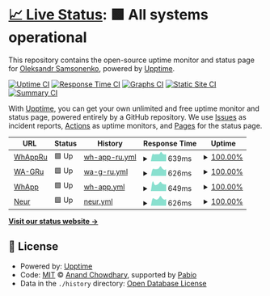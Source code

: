 # [📈 Live Status](https://demo.upptime.js.org): <!--live status--> **🟩 All systems operational**

This repository contains the open-source uptime monitor and status page for [Oleksandr Samsonenko](https://demo.upptime.js.org), powered by [Upptime](https://github.com/upptime/upptime).

[![Uptime CI](https://github.com/oleksandrsamsonenko/upptime/workflows/Uptime%20CI/badge.svg)](https://github.com/oleksandrsamsonenko/upptime/actions?query=workflow%3A%22Uptime+CI%22)
[![Response Time CI](https://github.com/oleksandrsamsonenko/upptime/workflows/Response%20Time%20CI/badge.svg)](https://github.com/oleksandrsamsonenko/upptime/actions?query=workflow%3A%22Response+Time+CI%22)
[![Graphs CI](https://github.com/oleksandrsamsonenko/upptime/workflows/Graphs%20CI/badge.svg)](https://github.com/oleksandrsamsonenko/upptime/actions?query=workflow%3A%22Graphs+CI%22)
[![Static Site CI](https://github.com/oleksandrsamsonenko/upptime/workflows/Static%20Site%20CI/badge.svg)](https://github.com/oleksandrsamsonenko/upptime/actions?query=workflow%3A%22Static+Site+CI%22)
[![Summary CI](https://github.com/oleksandrsamsonenko/upptime/workflows/Summary%20CI/badge.svg)](https://github.com/oleksandrsamsonenko/upptime/actions?query=workflow%3A%22Summary+CI%22)

With [Upptime](https://upptime.js.org), you can get your own unlimited and free uptime monitor and status page, powered entirely by a GitHub repository. We use [Issues](https://github.com/oleksandrsamsonenko/upptime/issues) as incident reports, [Actions](https://github.com/oleksandrsamsonenko/upptime/actions) as uptime monitors, and [Pages](https://demo.upptime.js.org) for the status page.

<!--start: status pages-->
<!-- This summary is generated by Upptime (https://github.com/upptime/upptime) -->
<!-- Do not edit this manually, your changes will be overwritten -->
<!-- prettier-ignore -->
| URL | Status | History | Response Time | Uptime |
| --- | ------ | ------- | ------------- | ------ |
| <img alt="" src="https://icons.duckduckgo.com/ip3/djgtdensloaa.com.ico" height="13"> [WhAppRu](https://djgtdensloaa.com/response.html) | 🟩 Up | [wh-app-ru.yml](https://github.com/oleksandrsamsonenko/upptime/commits/HEAD/history/wh-app-ru.yml) | <details><summary><img alt="Response time graph" src="./graphs/wh-app-ru/response-time-week.png" height="20"> 639ms</summary><br><a href="https://oleksandrsamsonenko.github.io/upptime/history/wh-app-ru"><img alt="Response time 639" src="https://img.shields.io/endpoint?url=https%3A%2F%2Fraw.githubusercontent.com%2Foleksandrsamsonenko%2Fupptime%2FHEAD%2Fapi%2Fwh-app-ru%2Fresponse-time.json"></a><br><a href="https://oleksandrsamsonenko.github.io/upptime/history/wh-app-ru"><img alt="24-hour response time 605" src="https://img.shields.io/endpoint?url=https%3A%2F%2Fraw.githubusercontent.com%2Foleksandrsamsonenko%2Fupptime%2FHEAD%2Fapi%2Fwh-app-ru%2Fresponse-time-day.json"></a><br><a href="https://oleksandrsamsonenko.github.io/upptime/history/wh-app-ru"><img alt="7-day response time 639" src="https://img.shields.io/endpoint?url=https%3A%2F%2Fraw.githubusercontent.com%2Foleksandrsamsonenko%2Fupptime%2FHEAD%2Fapi%2Fwh-app-ru%2Fresponse-time-week.json"></a><br><a href="https://oleksandrsamsonenko.github.io/upptime/history/wh-app-ru"><img alt="30-day response time 639" src="https://img.shields.io/endpoint?url=https%3A%2F%2Fraw.githubusercontent.com%2Foleksandrsamsonenko%2Fupptime%2FHEAD%2Fapi%2Fwh-app-ru%2Fresponse-time-month.json"></a><br><a href="https://oleksandrsamsonenko.github.io/upptime/history/wh-app-ru"><img alt="1-year response time 639" src="https://img.shields.io/endpoint?url=https%3A%2F%2Fraw.githubusercontent.com%2Foleksandrsamsonenko%2Fupptime%2FHEAD%2Fapi%2Fwh-app-ru%2Fresponse-time-year.json"></a></details> | <details><summary><a href="https://oleksandrsamsonenko.github.io/upptime/history/wh-app-ru">100.00%</a></summary><a href="https://oleksandrsamsonenko.github.io/upptime/history/wh-app-ru"><img alt="All-time uptime 100.00%" src="https://img.shields.io/endpoint?url=https%3A%2F%2Fraw.githubusercontent.com%2Foleksandrsamsonenko%2Fupptime%2FHEAD%2Fapi%2Fwh-app-ru%2Fuptime.json"></a><br><a href="https://oleksandrsamsonenko.github.io/upptime/history/wh-app-ru"><img alt="24-hour uptime 100.00%" src="https://img.shields.io/endpoint?url=https%3A%2F%2Fraw.githubusercontent.com%2Foleksandrsamsonenko%2Fupptime%2FHEAD%2Fapi%2Fwh-app-ru%2Fuptime-day.json"></a><br><a href="https://oleksandrsamsonenko.github.io/upptime/history/wh-app-ru"><img alt="7-day uptime 100.00%" src="https://img.shields.io/endpoint?url=https%3A%2F%2Fraw.githubusercontent.com%2Foleksandrsamsonenko%2Fupptime%2FHEAD%2Fapi%2Fwh-app-ru%2Fuptime-week.json"></a><br><a href="https://oleksandrsamsonenko.github.io/upptime/history/wh-app-ru"><img alt="30-day uptime 100.00%" src="https://img.shields.io/endpoint?url=https%3A%2F%2Fraw.githubusercontent.com%2Foleksandrsamsonenko%2Fupptime%2FHEAD%2Fapi%2Fwh-app-ru%2Fuptime-month.json"></a><br><a href="https://oleksandrsamsonenko.github.io/upptime/history/wh-app-ru"><img alt="1-year uptime 100.00%" src="https://img.shields.io/endpoint?url=https%3A%2F%2Fraw.githubusercontent.com%2Foleksandrsamsonenko%2Fupptime%2FHEAD%2Fapi%2Fwh-app-ru%2Fuptime-year.json"></a></details>
| <img alt="" src="https://icons.duckduckgo.com/ip3/aeonglobalindia.com.ico" height="13"> [WA-GRu](https://aeonglobalindia.com/response.html) | 🟩 Up | [wa-g-ru.yml](https://github.com/oleksandrsamsonenko/upptime/commits/HEAD/history/wa-g-ru.yml) | <details><summary><img alt="Response time graph" src="./graphs/wa-g-ru/response-time-week.png" height="20"> 626ms</summary><br><a href="https://oleksandrsamsonenko.github.io/upptime/history/wa-g-ru"><img alt="Response time 626" src="https://img.shields.io/endpoint?url=https%3A%2F%2Fraw.githubusercontent.com%2Foleksandrsamsonenko%2Fupptime%2FHEAD%2Fapi%2Fwa-g-ru%2Fresponse-time.json"></a><br><a href="https://oleksandrsamsonenko.github.io/upptime/history/wa-g-ru"><img alt="24-hour response time 572" src="https://img.shields.io/endpoint?url=https%3A%2F%2Fraw.githubusercontent.com%2Foleksandrsamsonenko%2Fupptime%2FHEAD%2Fapi%2Fwa-g-ru%2Fresponse-time-day.json"></a><br><a href="https://oleksandrsamsonenko.github.io/upptime/history/wa-g-ru"><img alt="7-day response time 626" src="https://img.shields.io/endpoint?url=https%3A%2F%2Fraw.githubusercontent.com%2Foleksandrsamsonenko%2Fupptime%2FHEAD%2Fapi%2Fwa-g-ru%2Fresponse-time-week.json"></a><br><a href="https://oleksandrsamsonenko.github.io/upptime/history/wa-g-ru"><img alt="30-day response time 626" src="https://img.shields.io/endpoint?url=https%3A%2F%2Fraw.githubusercontent.com%2Foleksandrsamsonenko%2Fupptime%2FHEAD%2Fapi%2Fwa-g-ru%2Fresponse-time-month.json"></a><br><a href="https://oleksandrsamsonenko.github.io/upptime/history/wa-g-ru"><img alt="1-year response time 626" src="https://img.shields.io/endpoint?url=https%3A%2F%2Fraw.githubusercontent.com%2Foleksandrsamsonenko%2Fupptime%2FHEAD%2Fapi%2Fwa-g-ru%2Fresponse-time-year.json"></a></details> | <details><summary><a href="https://oleksandrsamsonenko.github.io/upptime/history/wa-g-ru">100.00%</a></summary><a href="https://oleksandrsamsonenko.github.io/upptime/history/wa-g-ru"><img alt="All-time uptime 100.00%" src="https://img.shields.io/endpoint?url=https%3A%2F%2Fraw.githubusercontent.com%2Foleksandrsamsonenko%2Fupptime%2FHEAD%2Fapi%2Fwa-g-ru%2Fuptime.json"></a><br><a href="https://oleksandrsamsonenko.github.io/upptime/history/wa-g-ru"><img alt="24-hour uptime 100.00%" src="https://img.shields.io/endpoint?url=https%3A%2F%2Fraw.githubusercontent.com%2Foleksandrsamsonenko%2Fupptime%2FHEAD%2Fapi%2Fwa-g-ru%2Fuptime-day.json"></a><br><a href="https://oleksandrsamsonenko.github.io/upptime/history/wa-g-ru"><img alt="7-day uptime 100.00%" src="https://img.shields.io/endpoint?url=https%3A%2F%2Fraw.githubusercontent.com%2Foleksandrsamsonenko%2Fupptime%2FHEAD%2Fapi%2Fwa-g-ru%2Fuptime-week.json"></a><br><a href="https://oleksandrsamsonenko.github.io/upptime/history/wa-g-ru"><img alt="30-day uptime 100.00%" src="https://img.shields.io/endpoint?url=https%3A%2F%2Fraw.githubusercontent.com%2Foleksandrsamsonenko%2Fupptime%2FHEAD%2Fapi%2Fwa-g-ru%2Fuptime-month.json"></a><br><a href="https://oleksandrsamsonenko.github.io/upptime/history/wa-g-ru"><img alt="1-year uptime 100.00%" src="https://img.shields.io/endpoint?url=https%3A%2F%2Fraw.githubusercontent.com%2Foleksandrsamsonenko%2Fupptime%2FHEAD%2Fapi%2Fwa-g-ru%2Fuptime-year.json"></a></details>
| <img alt="" src="https://icons.duckduckgo.com/ip3/mllecerise.com.ico" height="13"> [WhApp](https://mllecerise.com/response.html) | 🟩 Up | [wh-app.yml](https://github.com/oleksandrsamsonenko/upptime/commits/HEAD/history/wh-app.yml) | <details><summary><img alt="Response time graph" src="./graphs/wh-app/response-time-week.png" height="20"> 649ms</summary><br><a href="https://oleksandrsamsonenko.github.io/upptime/history/wh-app"><img alt="Response time 649" src="https://img.shields.io/endpoint?url=https%3A%2F%2Fraw.githubusercontent.com%2Foleksandrsamsonenko%2Fupptime%2FHEAD%2Fapi%2Fwh-app%2Fresponse-time.json"></a><br><a href="https://oleksandrsamsonenko.github.io/upptime/history/wh-app"><img alt="24-hour response time 576" src="https://img.shields.io/endpoint?url=https%3A%2F%2Fraw.githubusercontent.com%2Foleksandrsamsonenko%2Fupptime%2FHEAD%2Fapi%2Fwh-app%2Fresponse-time-day.json"></a><br><a href="https://oleksandrsamsonenko.github.io/upptime/history/wh-app"><img alt="7-day response time 649" src="https://img.shields.io/endpoint?url=https%3A%2F%2Fraw.githubusercontent.com%2Foleksandrsamsonenko%2Fupptime%2FHEAD%2Fapi%2Fwh-app%2Fresponse-time-week.json"></a><br><a href="https://oleksandrsamsonenko.github.io/upptime/history/wh-app"><img alt="30-day response time 649" src="https://img.shields.io/endpoint?url=https%3A%2F%2Fraw.githubusercontent.com%2Foleksandrsamsonenko%2Fupptime%2FHEAD%2Fapi%2Fwh-app%2Fresponse-time-month.json"></a><br><a href="https://oleksandrsamsonenko.github.io/upptime/history/wh-app"><img alt="1-year response time 649" src="https://img.shields.io/endpoint?url=https%3A%2F%2Fraw.githubusercontent.com%2Foleksandrsamsonenko%2Fupptime%2FHEAD%2Fapi%2Fwh-app%2Fresponse-time-year.json"></a></details> | <details><summary><a href="https://oleksandrsamsonenko.github.io/upptime/history/wh-app">100.00%</a></summary><a href="https://oleksandrsamsonenko.github.io/upptime/history/wh-app"><img alt="All-time uptime 100.00%" src="https://img.shields.io/endpoint?url=https%3A%2F%2Fraw.githubusercontent.com%2Foleksandrsamsonenko%2Fupptime%2FHEAD%2Fapi%2Fwh-app%2Fuptime.json"></a><br><a href="https://oleksandrsamsonenko.github.io/upptime/history/wh-app"><img alt="24-hour uptime 100.00%" src="https://img.shields.io/endpoint?url=https%3A%2F%2Fraw.githubusercontent.com%2Foleksandrsamsonenko%2Fupptime%2FHEAD%2Fapi%2Fwh-app%2Fuptime-day.json"></a><br><a href="https://oleksandrsamsonenko.github.io/upptime/history/wh-app"><img alt="7-day uptime 100.00%" src="https://img.shields.io/endpoint?url=https%3A%2F%2Fraw.githubusercontent.com%2Foleksandrsamsonenko%2Fupptime%2FHEAD%2Fapi%2Fwh-app%2Fuptime-week.json"></a><br><a href="https://oleksandrsamsonenko.github.io/upptime/history/wh-app"><img alt="30-day uptime 100.00%" src="https://img.shields.io/endpoint?url=https%3A%2F%2Fraw.githubusercontent.com%2Foleksandrsamsonenko%2Fupptime%2FHEAD%2Fapi%2Fwh-app%2Fuptime-month.json"></a><br><a href="https://oleksandrsamsonenko.github.io/upptime/history/wh-app"><img alt="1-year uptime 100.00%" src="https://img.shields.io/endpoint?url=https%3A%2F%2Fraw.githubusercontent.com%2Foleksandrsamsonenko%2Fupptime%2FHEAD%2Fapi%2Fwh-app%2Fuptime-year.json"></a></details>
| <img alt="" src="https://icons.duckduckgo.com/ip3/benefitspanama.com.ico" height="13"> [Neur](https://benefitspanama.com/response.html) | 🟩 Up | [neur.yml](https://github.com/oleksandrsamsonenko/upptime/commits/HEAD/history/neur.yml) | <details><summary><img alt="Response time graph" src="./graphs/neur/response-time-week.png" height="20"> 626ms</summary><br><a href="https://oleksandrsamsonenko.github.io/upptime/history/neur"><img alt="Response time 626" src="https://img.shields.io/endpoint?url=https%3A%2F%2Fraw.githubusercontent.com%2Foleksandrsamsonenko%2Fupptime%2FHEAD%2Fapi%2Fneur%2Fresponse-time.json"></a><br><a href="https://oleksandrsamsonenko.github.io/upptime/history/neur"><img alt="24-hour response time 574" src="https://img.shields.io/endpoint?url=https%3A%2F%2Fraw.githubusercontent.com%2Foleksandrsamsonenko%2Fupptime%2FHEAD%2Fapi%2Fneur%2Fresponse-time-day.json"></a><br><a href="https://oleksandrsamsonenko.github.io/upptime/history/neur"><img alt="7-day response time 626" src="https://img.shields.io/endpoint?url=https%3A%2F%2Fraw.githubusercontent.com%2Foleksandrsamsonenko%2Fupptime%2FHEAD%2Fapi%2Fneur%2Fresponse-time-week.json"></a><br><a href="https://oleksandrsamsonenko.github.io/upptime/history/neur"><img alt="30-day response time 626" src="https://img.shields.io/endpoint?url=https%3A%2F%2Fraw.githubusercontent.com%2Foleksandrsamsonenko%2Fupptime%2FHEAD%2Fapi%2Fneur%2Fresponse-time-month.json"></a><br><a href="https://oleksandrsamsonenko.github.io/upptime/history/neur"><img alt="1-year response time 626" src="https://img.shields.io/endpoint?url=https%3A%2F%2Fraw.githubusercontent.com%2Foleksandrsamsonenko%2Fupptime%2FHEAD%2Fapi%2Fneur%2Fresponse-time-year.json"></a></details> | <details><summary><a href="https://oleksandrsamsonenko.github.io/upptime/history/neur">100.00%</a></summary><a href="https://oleksandrsamsonenko.github.io/upptime/history/neur"><img alt="All-time uptime 100.00%" src="https://img.shields.io/endpoint?url=https%3A%2F%2Fraw.githubusercontent.com%2Foleksandrsamsonenko%2Fupptime%2FHEAD%2Fapi%2Fneur%2Fuptime.json"></a><br><a href="https://oleksandrsamsonenko.github.io/upptime/history/neur"><img alt="24-hour uptime 100.00%" src="https://img.shields.io/endpoint?url=https%3A%2F%2Fraw.githubusercontent.com%2Foleksandrsamsonenko%2Fupptime%2FHEAD%2Fapi%2Fneur%2Fuptime-day.json"></a><br><a href="https://oleksandrsamsonenko.github.io/upptime/history/neur"><img alt="7-day uptime 100.00%" src="https://img.shields.io/endpoint?url=https%3A%2F%2Fraw.githubusercontent.com%2Foleksandrsamsonenko%2Fupptime%2FHEAD%2Fapi%2Fneur%2Fuptime-week.json"></a><br><a href="https://oleksandrsamsonenko.github.io/upptime/history/neur"><img alt="30-day uptime 100.00%" src="https://img.shields.io/endpoint?url=https%3A%2F%2Fraw.githubusercontent.com%2Foleksandrsamsonenko%2Fupptime%2FHEAD%2Fapi%2Fneur%2Fuptime-month.json"></a><br><a href="https://oleksandrsamsonenko.github.io/upptime/history/neur"><img alt="1-year uptime 100.00%" src="https://img.shields.io/endpoint?url=https%3A%2F%2Fraw.githubusercontent.com%2Foleksandrsamsonenko%2Fupptime%2FHEAD%2Fapi%2Fneur%2Fuptime-year.json"></a></details>

<!--end: status pages-->

[**Visit our status website →**](https://demo.upptime.js.org)

## 📄 License

- Powered by: [Upptime](https://github.com/upptime/upptime)
- Code: [MIT](./LICENSE) © [Anand Chowdhary](https://anandchowdhary.com), supported by [Pabio](https://pabio.com)
- Data in the `./history` directory: [Open Database License](https://opendatacommons.org/licenses/odbl/1-0/)
